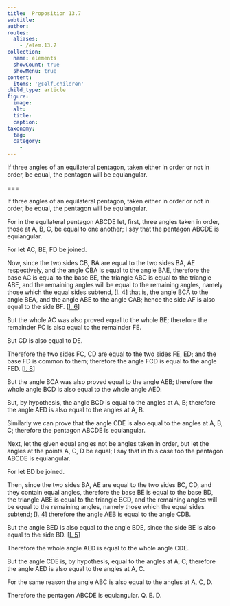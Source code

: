 ```yaml
---
title:  Proposition 13.7
subtitle: 
author:
routes:
  aliases:
    - /elem.13.7
collection:
  name: elements
  showCount: true
  showMenu: true
content:
  items: '@self.children'
child_type: article
figure:
  image:
  alt:
  title:
  caption:
taxonomy:
  tag:
  category:
    - 
---
```


<p><hi rend="ital">If three angles of an equilateral pentagon, taken either in order or not in order</hi>, <hi rend="ital">be equal</hi>, <hi rend="ital">the pentagon will be equiangular.</hi>
      </p>

===

<p><span class="ital">If three angles of an equilateral pentagon, taken either in order or not in order</span>, <span class="ital">be equal</span>, <span class="ital">the pentagon will be equiangular.</span>
      </p>

<p>For in the equilateral pentagon <span class="ital">ABCDE</span> let, first, three angles taken in order, those at <span class="ital">A</span>, <span class="ital">B</span>, <span class="ital">C</span>, be equal to one another; I say that the pentagon <span class="ital">ABCDE</span> is equiangular. 
      </p>

<p>For let <span class="ital">AC</span>, <span class="ital">BE</span>, <span class="ital">FD</span> be joined. </p>

<p>Now, since the two sides <span class="ital">CB</span>, <span class="ital">BA</span> are equal to the two sides <span class="ital">BA</span>, <span class="ital">AE</span> respectively, and the angle <span class="ital">CBA</span> is equal to the angle <span class="ital">BAE</span>, therefore the base <span class="ital">AC</span> is equal to the base <span class="ital">BE</span>, the triangle <span class="ital">ABC</span> is equal to the triangle <span class="ital">ABE</span>, and the remaining angles will be equal to the remaining angles, namely those which the equal sides subtend, [<a href="/elem.1.4">I. 4</a>] that is, the angle <span class="ital">BCA</span> to the angle <span class="ital">BEA</span>, and the angle <span class="ital">ABE</span> to the angle <span class="ital">CAB</span>; hence the side <span class="ital">AF</span> is also equal to the side <span class="ital">BF</span>. [<a href="/elem.1.6">I. 6</a>] <pb n="452"/></p>

<p>But the whole <span class="ital">AC</span> was also proved equal to the whole <span class="ital">BE</span>; therefore the remainder <span class="ital">FC</span> is also equal to the remainder <span class="ital">FE</span>. </p>

<p>But <span class="ital">CD</span> is also equal to <span class="ital">DE</span>. </p>

<p>Therefore the two sides <span class="ital">FC</span>, <span class="ital">CD</span> are equal to the two sides <span class="ital">FE</span>, <span class="ital">ED</span>; and the base <span class="ital">FD</span> is common to them; therefore the angle <span class="ital">FCD</span> is equal to the angle <span class="ital">FED</span>. [<a href="/elem.1.8">I. 8</a>] </p>

<p>But the angle <span class="ital">BCA</span> was also proved equal to the angle <span class="ital">AEB</span>; therefore the whole angle <span class="ital">BCD</span> is also equal to the whole angle <span class="ital">AED</span>. </p>

<p>But, by hypothesis, the angle <span class="ital">BCD</span> is equal to the angles at <span class="ital">A</span>, <span class="ital">B</span>; therefore the angle <span class="ital">AED</span> is also equal to the angles at <span class="ital">A</span>, <span class="ital">B</span>. </p>

<p>Similarly we can prove that the angle <span class="ital">CDE</span> is also equal to the angles at <span class="ital">A</span>, <span class="ital">B</span>, <span class="ital">C</span>; therefore the pentagon <span class="ital">ABCDE</span> is equiangular. </p>

<p>Next, let the given equal angles not be angles taken in order, but let the angles at the points <span class="ital">A</span>, <span class="ital">C</span>, <span class="ital">D</span> be equal; I say that in this case too the pentagon <span class="ital">ABCDE</span> is equiangular. </p>

<p>For let <span class="ital">BD</span> be joined. </p>

<p>Then, since the two sides <span class="ital">BA</span>, <span class="ital">AE</span> are equal to the two sides <span class="ital">BC</span>, <span class="ital">CD</span>, and they contain equal angles, therefore the base <span class="ital">BE</span> is equal to the base <span class="ital">BD</span>, the triangle <span class="ital">ABE</span> is equal to the triangle <span class="ital">BCD</span>, and the remaining angles will be equal to the remaining angles, namely those which the equal sides subtend; [<a href="/elem.1.4">I. 4</a>] therefore the angle <span class="ital">AEB</span> is equal to the angle <span class="ital">CDB</span>. </p>

<p>But the angle <span class="ital">BED</span> is also equal to the angle <span class="ital">BDE</span>, since the side <span class="ital">BE</span> is also equal to the side <span class="ital">BD</span>. [<a href="/elem.1.5">I. 5</a>] </p>

<p>Therefore the whole angle <span class="ital">AED</span> is equal to the whole angle <span class="ital">CDE</span>. </p>

<p>But the angle <span class="ital">CDE</span> is, by hypothesis, equal to the angles at <span class="ital">A</span>, <span class="ital">C</span>; therefore the angle <span class="ital">AED</span> is also equal to the angles at <span class="ital">A</span>, <span class="ital">C</span>. <pb n="453"/></p>

<p>For the same reason the angle <span class="ital">ABC</span> is also equal to the angles at <span class="ital">A</span>, <span class="ital">C</span>, <span class="ital">D</span>. </p>

<p>Therefore the pentagon <span class="ital">ABCDE</span> is equiangular. Q. E. D.</p>
